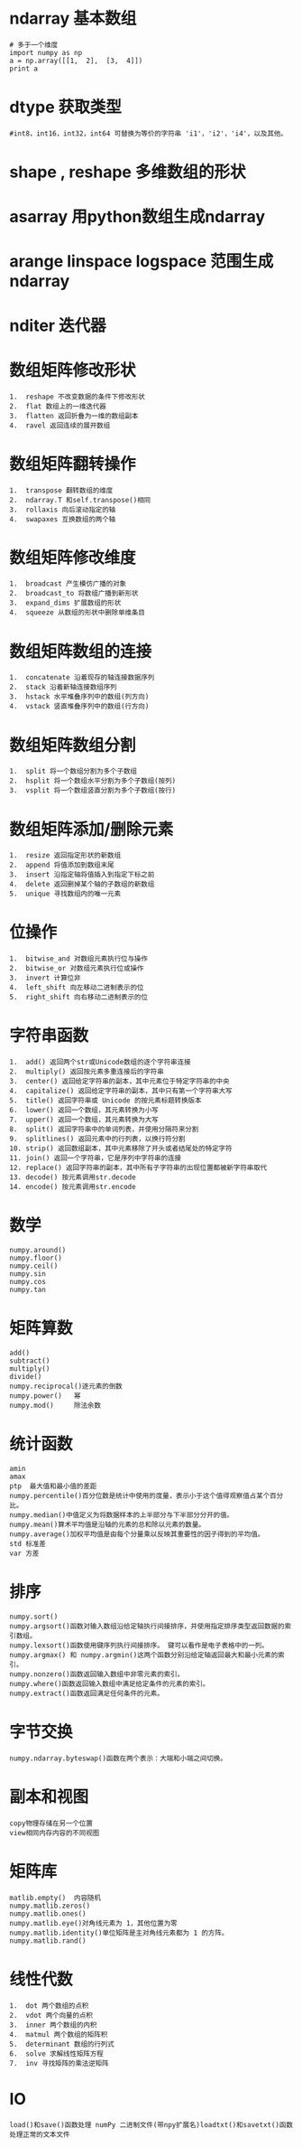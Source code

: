 # ndarray 基本数组

	# 多于一个维度  
	import numpy as np 
	a = np.array([[1,  2],  [3,  4]])  
	print a

# dtype 获取类型
 
	#int8，int16，int32，int64 可替换为等价的字符串 'i1'，'i2'，'i4'，以及其他。  

# shape , reshape 多维数组的形状

# asarray	用python数组生成ndarray

# arange linspace logspace	范围生成ndarray


# nditer 迭代器 

# 数组矩阵修改形状

	1.	reshape 不改变数据的条件下修改形状
	2.	flat 数组上的一维迭代器
	3.	flatten 返回折叠为一维的数组副本
	4.	ravel 返回连续的展开数组

# 数组矩阵翻转操作

	1.	transpose 翻转数组的维度
	2.	ndarray.T 和self.transpose()相同
	3.	rollaxis 向后滚动指定的轴
	4.	swapaxes 互换数组的两个轴

# 数组矩阵修改维度

	1.  broadcast 产生模仿广播的对象
	2.	broadcast_to 将数组广播到新形状
	3.	expand_dims 扩展数组的形状
	4.	squeeze 从数组的形状中删除单维条目

# 数组矩阵数组的连接

	1.	concatenate 沿着现存的轴连接数据序列
	2.	stack 沿着新轴连接数组序列
	3.	hstack 水平堆叠序列中的数组(列方向)
	4.	vstack 竖直堆叠序列中的数组(行方向)

# 数组矩阵数组分割

	1.	split 将一个数组分割为多个子数组
	2.	hsplit 将一个数组水平分割为多个子数组(按列)
	3.	vsplit 将一个数组竖直分割为多个子数组(按行)

# 数组矩阵添加/删除元素

	1.	resize 返回指定形状的新数组
	2.	append 将值添加到数组末尾
	3.	insert 沿指定轴将值插入到指定下标之前
	4.	delete 返回删掉某个轴的子数组的新数组
	5.	unique 寻找数组内的唯一元素

# 位操作

	1.	bitwise_and 对数组元素执行位与操作
	2.	bitwise_or 对数组元素执行位或操作
	3.	invert 计算位非
	4.	left_shift 向左移动二进制表示的位
	5.	right_shift 向右移动二进制表示的位

# 字符串函数

	1.	add() 返回两个str或Unicode数组的逐个字符串连接
	2.	multiply() 返回按元素多重连接后的字符串
	3.	center() 返回给定字符串的副本，其中元素位于特定字符串的中央
	4.	capitalize() 返回给定字符串的副本，其中只有第一个字符串大写
	5.	title() 返回字符串或 Unicode 的按元素标题转换版本
	6.	lower() 返回一个数组，其元素转换为小写
	7.	upper() 返回一个数组，其元素转换为大写
	8.	split() 返回字符串中的单词列表，并使用分隔符来分割
	9.	splitlines() 返回元素中的行列表，以换行符分割
	10.	strip() 返回数组副本，其中元素移除了开头或者结尾处的特定字符
	11.	join() 返回一个字符串，它是序列中字符串的连接
	12.	replace() 返回字符串的副本，其中所有子字符串的出现位置都被新字符串取代
	13.	decode() 按元素调用str.decode
	14.	encode() 按元素调用str.encode

# 数学

	numpy.around()
	numpy.floor()
	numpy.ceil()
	numpy.sin
	numpy.cos
	numpy.tan

# 矩阵算数

	add()
	subtract()
	multiply()
	divide()
	numpy.reciprocal()逐元素的倒数
	numpy.power()	幂
	numpy.mod()		除法余数

# 统计函数

	amin
	amax
	ptp  最大值和最小值的差距
	numpy.percentile()百分位数是统计中使用的度量，表示小于这个值得观察值占某个百分比。
	numpy.median()中值定义为将数据样本的上半部分与下半部分分开的值。
	numpy.mean()算术平均值是沿轴的元素的总和除以元素的数量。
	numpy.average()加权平均值是由每个分量乘以反映其重要性的因子得到的平均值。
	std 标准差
	var 方差

# 排序

	numpy.sort() 
	numpy.argsort()函数对输入数组沿给定轴执行间接排序，并使用指定排序类型返回数据的索引数组。
	numpy.lexsort()函数使用键序列执行间接排序。 键可以看作是电子表格中的一列。 
	numpy.argmax() 和 numpy.argmin()这两个函数分别沿给定轴返回最大和最小元素的索引。
	numpy.nonzero()函数返回输入数组中非零元素的索引。
	numpy.where()函数返回输入数组中满足给定条件的元素的索引。
	numpy.extract()函数返回满足任何条件的元素。
	
# 字节交换

	numpy.ndarray.byteswap()函数在两个表示：大端和小端之间切换。
	
# 副本和视图

	copy物理存储在另一个位置
	view相同内存内容的不同视图

# 矩阵库

	matlib.empty()	内容随机
	numpy.matlib.zeros()
	numpy.matlib.ones()
	numpy.matlib.eye()对角线元素为 1，其他位置为零
	numpy.matlib.identity()单位矩阵是主对角线元素都为 1 的方阵。
	numpy.matlib.rand()

# 线性代数

	1.	dot 两个数组的点积
	2.	vdot 两个向量的点积
	3.	inner 两个数组的内积
	4.	matmul 两个数组的矩阵积
	5.	determinant 数组的行列式
	6.	solve 求解线性矩阵方程
	7.	inv 寻找矩阵的乘法逆矩阵

# IO

	load()和save()函数处理 numPy 二进制文件(带npy扩展名)loadtxt()和savetxt()函数处理正常的文本文件

